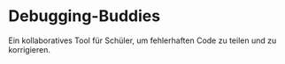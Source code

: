 # Debugging-Buddies
Ein kollaboratives Tool für Schüler, um fehlerhaften Code zu teilen und zu korrigieren.
